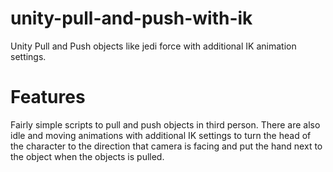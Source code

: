 # unity-pull-and-push-with-ik
Unity Pull and Push objects like jedi force with additional IK animation settings.  
# Features      
Fairly simple scripts to pull and push objects in third person. There are also idle and moving animations with additional IK settings to turn the head of the character to the direction that camera is facing and put the hand next to the object when the objects is pulled.
